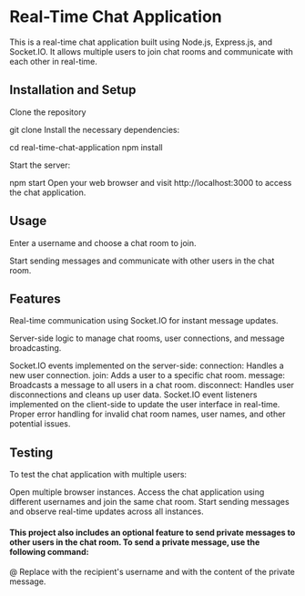 # Real-Time Chat Application
This is a real-time chat application built using Node.js, Express.js, and Socket.IO. It allows multiple users to join chat rooms and communicate with each other in real-time.

## Installation and Setup
Clone the repository

git clone <repository-url>
Install the necessary dependencies:

cd real-time-chat-application
npm install
  
Start the server:

npm start
Open your web browser and visit http://localhost:3000 to access the chat application.

## Usage
Enter a username and choose a chat room to join.

Start sending messages and communicate with other users in the chat room.

## Features
Real-time communication using Socket.IO for instant message updates.
  
Server-side logic to manage chat rooms, user connections, and message broadcasting.
  
Socket.IO events implemented on the server-side:
connection: Handles a new user connection.
join: Adds a user to a specific chat room.
message: Broadcasts a message to all users in a chat room.
disconnect: Handles user disconnections and cleans up user data.
Socket.IO event listeners implemented on the client-side to update the user interface in real-time.
Proper error handling for invalid chat room names, user names, and other potential issues.

## Testing
To test the chat application with multiple users:

Open multiple browser instances.
Access the chat application using different usernames and join the same chat room.
Start sending messages and observe real-time updates across all instances.


#### This project also includes an optional feature to send private messages to other users in the chat room. To send a private message, use the following command:
  
@<username> <message>
Replace <username> with the recipient's username and <message> with the content of the private message.
